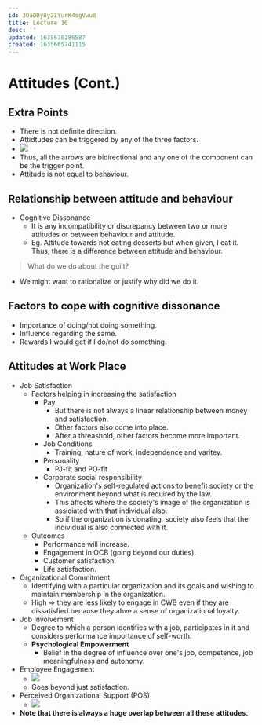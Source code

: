 ```yaml
---
id: 3OaDDy8y2IYurK4sgVwu8
title: Lecture 16
desc: ''
updated: 1635670286587
created: 1635665741115
---
```


# Attitudes (Cont.)

## Extra Points
* There is not definite direction.
* Attidtudes can be triggered by any of the three factors.
* ![](/assets/images/2021-10-31-14-04-46.png)
* Thus, all the arrows are bidirectional and any one of the component can be the trigger point.
* Attitude is not equal to behaviour.

## Relationship between attitude and behaviour
* Cognitive Dissonance
    * It is any incompatibility or discrepancy between two or more attitudes or between behaviour and attitude.
    * Eg. Attitude towards not eating desserts but when given, I eat it. Thus, there is a difference between attitude and behaviour.

> What do we do about the guilt?
* We might want to rationalize or justify why did we do it.

## Factors to cope with cognitive dissonance
* Importance of doing/not doing something.
* Influence regarding the same.
* Rewards I would get if I do/not do something.

## Attitudes at Work Place
* Job Satisfaction
    * Factors helping in increasing the satisfaction
        * Pay
            * But there is not always a linear relationship between money and satisfaction.
            * Other factors also come into place.
            * After a threashold, other factors become more important.
        * Job Conditions
            * Training, nature of work, independence and varitey.
        * Personality
            * PJ-fit and PO-fit
        * Corporate social responsibility
            * Organization's self-regulated actions to benefit society or the environment beyond what is required by the law.
            * This affects where the society's image of the organization is assiciated with that individual also.
            * So if the organization is donating, society also feels that the individual is also connected with it.
    * Outcomes
        * Performance will increase.
        * Engagement in OCB (going beyond our duties).
        * Customer satisfaction.
        * Life satisfaction.
* Organizational Commitment
    * Identifying with a particular organization and its goals and wishing to maintain membership in the organization.
    * High => they are less likely to engage in CWB even if they are dissatisfied because they ahve a sense of organizational loyalty.
* Job Involvement
    * Degree to which a person identifies with a job, participates in it and considers performance importance of self-worth.
    * **Psychological Empowerment**
        * Belief in the degree of influence over one's job, competence, job meaningfulness and autonomy.
* Employee Engagement
    * ![](/assets/images/2021-10-31-14-20-20.png)
    * Goes beyond just satisfaction.
* Perceived Organizational Support (POS)
    * ![](/assets/images/2021-10-31-14-20-44.png)
* **Note that there is always a huge overlap between all these attitudes.**